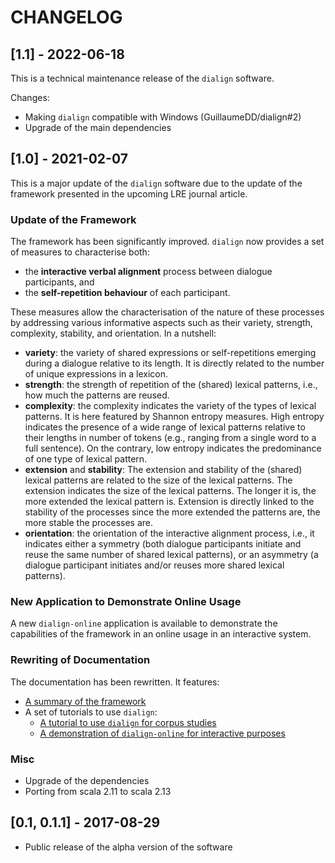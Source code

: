 # CHANGELOG

## [1.1] - 2022-06-18

This is a technical maintenance release of the `dialign` software.

Changes:
- Making `dialign` compatible with Windows (GuillaumeDD/dialign#2)
- Upgrade of the main dependencies

## [1.0] - 2021-02-07

This is a major update of the `dialign` software due to the update of the framework
presented in the upcoming LRE journal article.

### Update of the Framework
The framework has been significantly improved. `dialign` now provides a set of 
measures to characterise both:
- the **interactive verbal alignment** process between dialogue participants, and
- the **self-repetition behaviour** of each participant.

These measures allow the characterisation of the nature of these processes by 
addressing various informative aspects such as their variety, strength, complexity, 
stability, and orientation. In a nutshell:
- **variety**: the variety of shared expressions or self-repetitions emerging during a 
  dialogue relative to its length. It is directly related to the number of unique 
  expressions in a lexicon.
- **strength**: the strength of repetition of the (shared) lexical patterns, i.e., how 
  much the patterns are reused.
- **complexity**: the complexity indicates the variety of the types of lexical patterns. 
  It is here featured by Shannon entropy measures. High entropy indicates the presence 
  of a wide range of lexical patterns relative to their lengths in number of tokens 
  (e.g., ranging from a single word to a full sentence). On the contrary, low entropy 
  indicates the predominance of one type of lexical pattern.
- **extension** and **stability**: The extension and stability of the (shared) lexical patterns
  are related to the size of the lexical patterns. The extension indicates the size of 
  the lexical patterns. The longer it is, the more extended the lexical pattern is. 
  Extension is directly linked to the stability of the processes since the more 
  extended the patterns are, the more stable the processes are.
- **orientation**: the orientation of the interactive alignment process, i.e., it indicates 
  either a symmetry (both dialogue participants initiate and reuse the same number of 
  shared lexical patterns), or an asymmetry (a dialogue participant initiates and/or 
  reuses more shared lexical patterns).

### New Application to Demonstrate Online Usage
A new `dialign-online` application is available to demonstrate the capabilities 
of the framework in an online usage in an interactive system.

### Rewriting of Documentation
The documentation has been rewritten. It features:
- [A summary of the framework](README.md#framework)
- A set of tutorials to use `dialign`:
   + [A tutorial to use `dialign` for corpus studies](README.md#dialign-for-corpus-studies)
   + [A demonstration of `dialign-online` for interactive purposes](README.md#dialign-online-for-interactive-purposes)

### Misc
- Upgrade of the dependencies
- Porting from scala 2.11 to scala 2.13

## [0.1, 0.1.1] - 2017-08-29
* Public release of the alpha version of the software

